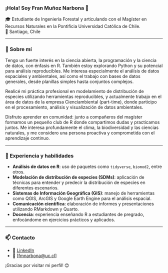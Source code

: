 ### ¡Hola! Soy Fran Muñoz Narbona 🌿

🎓 Estudiante de Ingeniería Forestal y articulando con el Magíster en Recursos Naturales en la Pontificia Universidad Católica de Chile.  
📍 Santiago, Chile

---

### 🌱 Sobre mí

Tengo un fuerte interés en la ciencia abierta, la programación y la ciencia de datos, con énfasis en R. También estoy explorando Python y su potencial para análisis reproducibles. Me interesa especialmente el análisis de datos espaciales y ambientales, así como el trabajo con bases de datos generales, desde planillas simples hasta conjuntos complejos. 

Realicé mi práctica profesional en modelamiento de distribución de especies utilizando herramientas reproducibles, y actualmente trabajo en el área de datos de la empresa Cienciambiental (part-time), donde participo en el procesamiento, análisis y visualización de datos ambientales.

Disfruto aprender en comunidad: junto a compañeros del magíster formamos un pequeño club de R donde compartimos dudas y practicamos juntos. Me interesa profundamente el clima, la biodiversidad y las ciencias naturales, y me considero una persona proactiva y comprometida con el aprendizaje continuo.

---

### 🧪 Experiencia y habilidades

- **Análisis de datos en R**: uso de paquetes como `tidyverse`, `biomod2`, entre otros.
- **Modelación de distribución de especies (SDMs)**: aplicación de técnicas para entender y predecir la distribución de especies en diferentes escenarios.
- **Sistemas de Información Geográfica (GIS)**: manejo de herramientas como QGIS, ArcGIS y Google Earth Engine para el análisis espacial.
- **Comunicación científica**: elaboración de informes y presentaciones utilizando RMarkdown y Quarto.
- **Docencia**: experiencia enseñando R a estudiantes de pregrado, enfocándome en ejercicios prácticos y aplicados.

---

### 📫 Contacto

- 💼 [LinkedIn](https://www.linkedin.com/in/francisca-mu%C3%B1oz-narbona-a53098256/)
- 📧 [fmnarbona@uc.cl]

¡Gracias por visitar mi perfil! 😊
